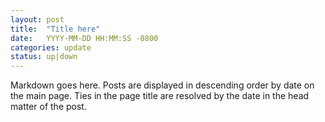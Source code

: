 ```yaml
---
layout: post
title:  "Title here"
date:   YYYY-MM-DD HH:MM:SS -0800
categories: update
status: up|down
---
```


Markdown goes here. 
Posts are displayed in descending order by date on the main page.
Ties in the page title are resolved by the date in the head matter of the post.
